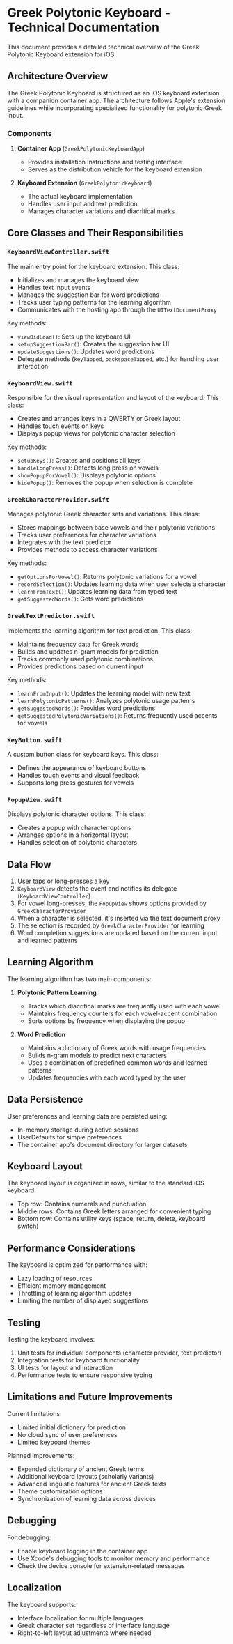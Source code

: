 # Greek Polytonic Keyboard - Technical Documentation

This document provides a detailed technical overview of the Greek Polytonic Keyboard extension for iOS.

## Architecture Overview

The Greek Polytonic Keyboard is structured as an iOS keyboard extension with a companion container app. The architecture follows Apple's extension guidelines while incorporating specialized functionality for polytonic Greek input.

### Components

1. **Container App** (`GreekPolytonicKeyboardApp`)
   - Provides installation instructions and testing interface
   - Serves as the distribution vehicle for the keyboard extension

2. **Keyboard Extension** (`GreekPolytonicKeyboard`)
   - The actual keyboard implementation
   - Handles user input and text prediction
   - Manages character variations and diacritical marks

## Core Classes and Their Responsibilities

### `KeyboardViewController.swift`

The main entry point for the keyboard extension. This class:
- Initializes and manages the keyboard view
- Handles text input events
- Manages the suggestion bar for word predictions
- Tracks user typing patterns for the learning algorithm
- Communicates with the hosting app through the `UITextDocumentProxy`

Key methods:
- `viewDidLoad()`: Sets up the keyboard UI
- `setupSuggestionBar()`: Creates the suggestion bar UI
- `updateSuggestions()`: Updates word predictions
- Delegate methods (`keyTapped`, `backspaceTapped`, etc.) for handling user interaction

### `KeyboardView.swift`

Responsible for the visual representation and layout of the keyboard. This class:
- Creates and arranges keys in a QWERTY or Greek layout
- Handles touch events on keys
- Displays popup views for polytonic character selection

Key methods:
- `setupKeys()`: Creates and positions all keys
- `handleLongPress()`: Detects long press on vowels
- `showPopupForVowel()`: Displays polytonic options
- `hidePopup()`: Removes the popup when selection is complete

### `GreekCharacterProvider.swift`

Manages polytonic Greek character sets and variations. This class:
- Stores mappings between base vowels and their polytonic variations
- Tracks user preferences for character variations
- Integrates with the text predictor
- Provides methods to access character variations

Key methods:
- `getOptionsForVowel()`: Returns polytonic variations for a vowel
- `recordSelection()`: Updates learning data when user selects a character
- `learnFromText()`: Updates learning data from typed text
- `getSuggestedWords()`: Gets word predictions

### `GreekTextPredictor.swift`

Implements the learning algorithm for text prediction. This class:
- Maintains frequency data for Greek words
- Builds and updates n-gram models for prediction
- Tracks commonly used polytonic combinations
- Provides predictions based on current input

Key methods:
- `learnFromInput()`: Updates the learning model with new text
- `learnPolytonicPatterns()`: Analyzes polytonic usage patterns
- `getSuggestedWords()`: Provides word predictions
- `getSuggestedPolytonicVariations()`: Returns frequently used accents for vowels

### `KeyButton.swift`

A custom button class for keyboard keys. This class:
- Defines the appearance of keyboard buttons
- Handles touch events and visual feedback
- Supports long press gestures for vowels

### `PopupView.swift`

Displays polytonic character options. This class:
- Creates a popup with character options
- Arranges options in a horizontal layout
- Handles selection of polytonic characters

## Data Flow

1. User taps or long-presses a key
2. `KeyboardView` detects the event and notifies its delegate (`KeyboardViewController`)
3. For vowel long-presses, the `PopupView` shows options provided by `GreekCharacterProvider`
4. When a character is selected, it's inserted via the text document proxy
5. The selection is recorded by `GreekCharacterProvider` for learning
6. Word completion suggestions are updated based on the current input and learned patterns

## Learning Algorithm

The learning algorithm has two main components:

1. **Polytonic Pattern Learning**
   - Tracks which diacritical marks are frequently used with each vowel
   - Maintains frequency counters for each vowel-accent combination
   - Sorts options by frequency when displaying the popup

2. **Word Prediction**
   - Maintains a dictionary of Greek words with usage frequencies
   - Builds n-gram models to predict next characters
   - Uses a combination of predefined common words and learned patterns
   - Updates frequencies with each word typed by the user

## Data Persistence

User preferences and learning data are persisted using:
- In-memory storage during active sessions
- UserDefaults for simple preferences
- The container app's document directory for larger datasets

## Keyboard Layout

The keyboard layout is organized in rows, similar to the standard iOS keyboard:
- Top row: Contains numerals and punctuation
- Middle rows: Contains Greek letters arranged for convenient typing
- Bottom row: Contains utility keys (space, return, delete, keyboard switch)

## Performance Considerations

The keyboard is optimized for performance with:
- Lazy loading of resources
- Efficient memory management
- Throttling of learning algorithm updates
- Limiting the number of displayed suggestions

## Testing

Testing the keyboard involves:
1. Unit tests for individual components (character provider, text predictor)
2. Integration tests for keyboard functionality
3. UI tests for layout and interaction
4. Performance tests to ensure responsive typing

## Limitations and Future Improvements

Current limitations:
- Limited initial dictionary for prediction
- No cloud sync of user preferences
- Limited keyboard themes

Planned improvements:
- Expanded dictionary of ancient Greek terms
- Additional keyboard layouts (scholarly variants)
- Advanced linguistic features for ancient Greek texts
- Theme customization options
- Synchronization of learning data across devices

## Debugging

For debugging:
- Enable keyboard logging in the container app
- Use Xcode's debugging tools to monitor memory and performance
- Check the device console for extension-related messages

## Localization

The keyboard supports:
- Interface localization for multiple languages
- Greek character set regardless of interface language
- Right-to-left layout adjustments where needed